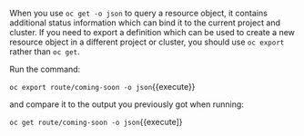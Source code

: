 When you use ``oc get -o json`` to query a resource object, it contains additional status information which can bind it to the current project and cluster. If you need to export a definition which can be used to create a new resource object in a different project or cluster, you should use ``oc export`` rather than ``oc get``.

Run the command:

``oc export route/coming-soon -o json``{{execute}}

and compare it to the output you previously got when running:

``oc get route/coming-soon -o json``{{execute]}
